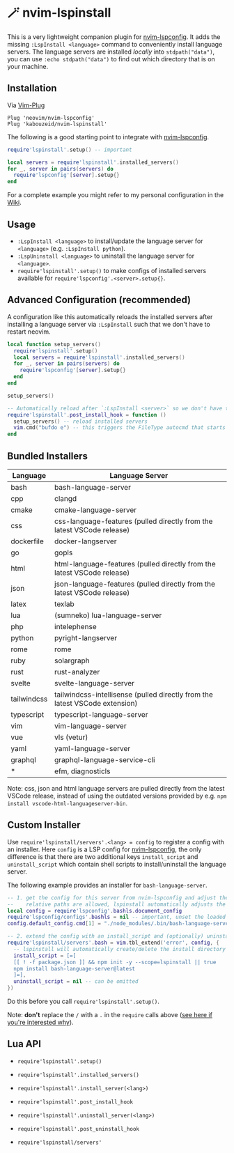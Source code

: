 # 🪄 nvim-lspinstall

This is a very lightweight companion plugin for [nvim-lspconfig](https://github.com/neovim/nvim-lspconfig).
It adds the missing `:LspInstall <language>` command to conveniently install language servers.
The language servers are installed *locally* into `stdpath("data")`, you can use `:echo stdpath("data")` to find out which directory that is on your machine.


## Installation
Via [Vim-Plug](https://github.com/junegunn/vim-plug)

```vim
Plug 'neovim/nvim-lspconfig'
Plug 'kabouzeid/nvim-lspinstall'
```
The following is a good starting point to integrate with [nvim-lspconfig](https://github.com/neovim/nvim-lspconfig).
```lua
require'lspinstall'.setup() -- important

local servers = require'lspinstall'.installed_servers()
for _, server in pairs(servers) do
  require'lspconfig'[server].setup{}
end
```
For a complete example you might refer to my personal configuration in the [Wiki](https://github.com/kabouzeid/nvim-lspinstall/wiki).


## Usage
* `:LspInstall <language>` to install/update the language server for `<language>` (e.g. `:LspInstall python`).
* `:LspUninstall <language>` to uninstall the language server for `<language>`.
* `require'lspinstall'.setup()` to make configs of installed servers available for `require'lspconfig'.<server>.setup{}`.


## Advanced Configuration (recommended)

A configuration like this automatically reloads the installed servers after installing a language server via `:LspInstall` such that we don't have to restart neovim.

```lua
local function setup_servers()
  require'lspinstall'.setup()
  local servers = require'lspinstall'.installed_servers()
  for _, server in pairs(servers) do
    require'lspconfig'[server].setup{}
  end
end

setup_servers()

-- Automatically reload after `:LspInstall <server>` so we don't have to restart neovim
require'lspinstall'.post_install_hook = function ()
  setup_servers() -- reload installed servers
  vim.cmd("bufdo e") -- this triggers the FileType autocmd that starts the server
end
```

## Bundled Installers

| Language    | Language Server                                                             |
|-------------|-----------------------------------------------------------------------------|
| bash        | bash-language-server                                                        |
| cpp         | clangd                                                                      |
| cmake       | cmake-language-server                                                       |
| css         | css-language-features (pulled directly from the latest VSCode release)      |
| dockerfile  | docker-langserver                                                           |
| go          | gopls                                                                       |
| html        | html-language-features (pulled directly from the latest VSCode release)     |
| json        | json-language-features (pulled directly from the latest VSCode release)     |
| latex       | texlab                                                                      |
| lua         | (sumneko) lua-language-server                                               |
| php         | intelephense                                                                |
| python      | pyright-langserver                                                          |
| rome        | rome                                                                        |
| ruby        | solargraph                                                                  |
| rust        | rust-analyzer                                                               |
| svelte      | svelte-language-server                                                      |
| tailwindcss | tailwindcss-intellisense (pulled directly from the latest VSCode extension) |
| typescript  | typescript-language-server                                                  |
| vim         | vim-language-server                                                         |
| vue         | vls (vetur)                                                                 |
| yaml        | yaml-language-server                                                        |
| graphql     | graphql-language-service-cli                                                |
| *           | efm, diagnosticls                                                           |

Note: css, json and html language servers are pulled directly from the latest VSCode release, instead of using the outdated versions provided by e.g. `npm install vscode-html-languageserver-bin`.


## Custom Installer

Use `require'lspinstall/servers'.<lang> = config` to register a config with an installer.
Here `config` is a LSP config for [nvim-lspconfig](https://github.com/neovim/nvim-lspconfig), the only difference is that there are two additional keys `install_script` and `uninstall_script` which contain shell scripts to install/uninstall the language server.

The following example provides an installer for `bash-language-server`.
```lua
-- 1. get the config for this server from nvim-lspconfig and adjust the cmd path.
--    relative paths are allowed, lspinstall automatically adjusts the cmd and cmd_cwd for us!
local config = require'lspconfig'.bashls.document_config
require'lspconfig/configs'.bashls = nil -- important, unset the loaded config again
config.default_config.cmd[1] = "./node_modules/.bin/bash-language-server"

-- 2. extend the config with an install_script and (optionally) uninstall_script
require'lspinstall/servers'.bash = vim.tbl_extend('error', config, {
  -- lspinstall will automatically create/delete the install directory for every server
  install_script = [=[
  [[ ! -f package.json ]] && npm init -y --scope=lspinstall || true
  npm install bash-language-server@latest
  ]=],
  uninstall_script = nil -- can be omitted
})
```

Do this before you call `require'lspinstall'.setup()`.

Note: **don't** replace the `/` with a `.` in the `require` calls above ([see here if you're interested why](https://github.com/kabouzeid/nvim-lspinstall/issues/14)).


## Lua API

* `require'lspinstall'.setup()`

* `require'lspinstall'.installed_servers()`

* `require'lspinstall'.install_server(<lang>)`
* `require'lspinstall'.post_install_hook`

* `require'lspinstall'.uninstall_server(<lang>)`
* `require'lspinstall'.post_uninstall_hook`

* `require'lspinstall/servers'`
